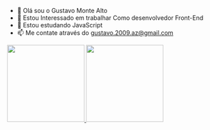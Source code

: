 - 👋 Olá  sou o Gustavo Monte Alto
- 👀  Estou  Interessado  em  trabalhar Como desenvolvedor Front-End
- 🌱  Estou estudando JavaScript
- 📫  Me contate  através do  gustavo.2009.az@gmail.com


 <div>
  <a href="https://github.com/Dev-Gustavo-M">
  <img height="180em" src="https://github-readme-stats.vercel.app/api?username=GustavoMonte&show_icons=true&theme=dracula&include_all_commits=true&count_private=true"/>
  <img height="180em" src="https://github-readme-stats.vercel.app/api/top-langs/?username=GustavoMonte&layout=compact&langs_count=7&theme=dracula"/>
</div>


 
